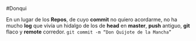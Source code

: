 #Donqui

En un lugar de los **Repos**,de cuyo **commit** no quiero acordarme,no ha mucho **log** que vivíaun hidalgo de los de **head** en **master**,**push** antiguo,**git** flaco y **remote** corredor.`git commit -m “Don Quijote de la Mancha”`
